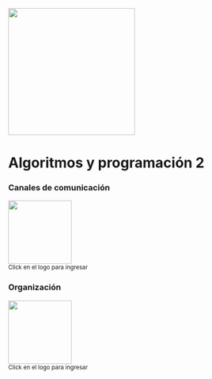 <img width="256" src="https://www.icesi.edu.co/launiversidad/images/La_universidad/logo_icesi.png">

# Algoritmos y programación 2

### Canales de comunicación

<a href="https://discord.gg/KkpthRBZDZ"><img width="128" src="https://logos-marcas.com/wp-content/uploads/2020/12/Discord-Logo.png"></a><br>
<small>Click en el logo para ingresar</small>
### Organización

<a href="https://miro.com/app/board/o9J_l2wZY3A=/"><img width="128" src="https://store-images.s-microsoft.com/image/apps.59334.13959754522315136.c4ea2415-8e3c-42bf-8f77-e885eb7c11a1.be6eacf3-e0b4-4478-9abc-47192806c1b5?mode=scale&q=90&h=300&w=300"></a><br>
<small>Click en el logo para ingresar</small>

